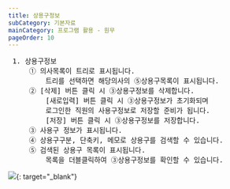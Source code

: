 ```yaml
---
title: 상용구정보
subCategory: 기본자료
mainCategory: 프로그램 활용 - 원무
pageOrder: 10
---
```

<pre>
 <t2><bold>1. 상용구정보</bold></t2>
     ① 의사목록이 트리로 표시됩니다.
         트리를 선택하면 해당의사의 ⑤상용구목록이 표시됩니다.
     ② [삭제] 버튼 클릭 시 ③상용구정보를 삭제합니다.
         [새로입력] 버튼 클릭 시 ③상용구정보가 초기화되며 
         로그인한 직원의 사용구정보로 저장할 준비가 됩니다.
         [저장] 버튼 클릭 시 ③상용구정보를 저장합니다.
     ③ 사용구 정보가 표시됩니다.
     ④ 상용구구분, 단축키, 메모로 상용구를 검색할 수 있습니다.
     ⑤ 검색된 상용구 목록이 표시됩니다.
         목록을 더블클릭하여 ③상용구정보를 확인할 수 있습니다.
</pre>

[![](/images/{{page.url}}_1.png)](/images/{{page.url}}_1.png){: target="_blank"}